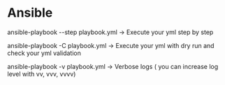 # Ansible

ansible-playbook --step playbook.yml -> Execute your yml step by step

ansible-playbook -C playbook.yml -> Execute your yml with dry run and check your yml validation

ansible-playbook -v playbook.yml -> Verbose logs ( you can increase log level with vv, vvv, vvvv)
